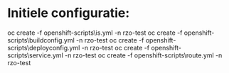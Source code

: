 # Initiele configuratie:
oc create -f openshift-scripts\is.yml -n rzo-test
oc create -f openshift-scripts\buildconfig.yml -n rzo-test
oc create -f openshift-scripts\deployconfig.yml -n rzo-test
oc create -f openshift-scripts\service.yml -n rzo-test
oc create -f openshift-scripts\route.yml -n rzo-test
